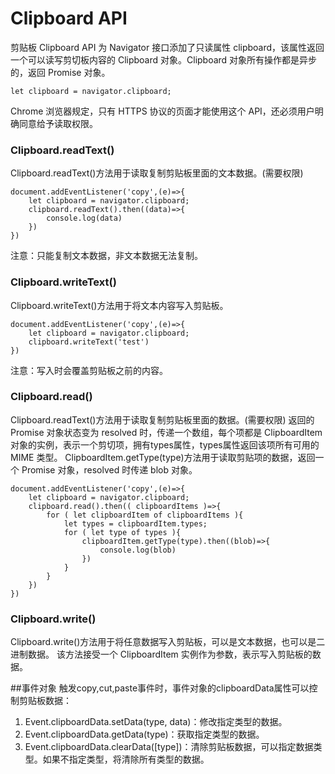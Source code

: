 Clipboard API
===
剪贴板 Clipboard API 为 Navigator 接口添加了只读属性 clipboard，该属性返回一个可以读写剪切板内容的 Clipboard 对象。Clipboard 对象所有操作都是异步的，返回 Promise 对象。
```
let clipboard = navigator.clipboard;
```
Chrome 浏览器规定，只有 HTTPS 协议的页面才能使用这个 API，还必须用户明确同意给予读取权限。

###  Clipboard.readText()
Clipboard.readText()方法用于读取复制剪贴板里面的文本数据。(需要权限)
```
document.addEventListener('copy',(e)=>{
    let clipboard = navigator.clipboard;
    clipboard.readText().then((data)=>{
        console.log(data)
    })
})
```
注意：只能复制文本数据，非文本数据无法复制。

###  Clipboard.writeText()
Clipboard.writeText()方法用于将文本内容写入剪贴板。
```
document.addEventListener('copy',(e)=>{
    let clipboard = navigator.clipboard;
    clipboard.writeText('test')
})
```
注意：写入时会覆盖剪贴板之前的内容。

###  Clipboard.read()
Clipboard.readText()方法用于读取复制剪贴板里面的数据。(需要权限)
返回的 Promise 对象状态变为 resolved 时，传递一个数组，每个项都是 ClipboardItem 对象的实例，表示一个剪切项，拥有types属性，types属性返回该项所有可用的 MIME 类型。
ClipboardItem.getType(type)方法用于读取剪贴项的数据，返回一个 Promise 对象，resolved 时传递 blob 对象。
```
document.addEventListener('copy',(e)=>{
    let clipboard = navigator.clipboard;
    clipboard.read().then(( clipboardItems )=>{
        for ( let clipboardItem of clipboardItems ){
            let types = clipboardItem.types;
            for ( let type of types ){
                clipboardItem.getType(type).then((blob)=>{
                    console.log(blob)
                })
            }
        }
    })
})
```

###  Clipboard.write()
Clipboard.write()方法用于将任意数据写入剪贴板，可以是文本数据，也可以是二进制数据。
该方法接受一个 ClipboardItem 实例作为参数，表示写入剪贴板的数据。

##事件对象
触发copy,cut,paste事件时，事件对象的clipboardData属性可以控制剪贴板数据：
1. Event.clipboardData.setData(type, data)：修改指定类型的数据。
2. Event.clipboardData.getData(type)：获取指定类型的数据。
3. Event.clipboardData.clearData([type])：清除剪贴板数据，可以指定数据类型。如果不指定类型，将清除所有类型的数据。